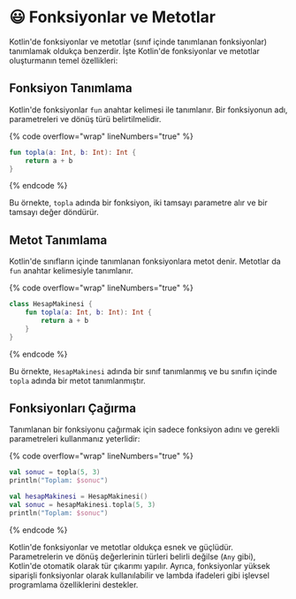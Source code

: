 # 😃 Fonksiyonlar ve Metotlar

Kotlin'de fonksiyonlar ve metotlar (sınıf içinde tanımlanan fonksiyonlar) tanımlamak oldukça benzerdir. İşte Kotlin'de fonksiyonlar ve metotlar oluşturmanın temel özellikleri:

## **Fonksiyon Tanımlama**

Kotlin'de fonksiyonlar `fun` anahtar kelimesi ile tanımlanır. Bir fonksiyonun adı, parametreleri ve dönüş türü belirtilmelidir.

{% code overflow="wrap" lineNumbers="true" %}
```kotlin
fun topla(a: Int, b: Int): Int {
    return a + b
}
```
{% endcode %}

Bu örnekte, `topla` adında bir fonksiyon, iki tamsayı parametre alır ve bir tamsayı değer döndürür.

## **Metot Tanımlama**

Kotlin'de sınıfların içinde tanımlanan fonksiyonlara metot denir. Metotlar da `fun` anahtar kelimesiyle tanımlanır.

{% code overflow="wrap" lineNumbers="true" %}
```kotlin
class HesapMakinesi {
    fun topla(a: Int, b: Int): Int {
        return a + b
    }
}
```
{% endcode %}

Bu örnekte, `HesapMakinesi` adında bir sınıf tanımlanmış ve bu sınıfın içinde `topla` adında bir metot tanımlanmıştır.

## **Fonksiyonları Çağırma**

Tanımlanan bir fonksiyonu çağırmak için sadece fonksiyon adını ve gerekli parametreleri kullanmanız yeterlidir:

{% code overflow="wrap" lineNumbers="true" %}
```kotlin
val sonuc = topla(5, 3)
println("Toplam: $sonuc")

val hesapMakinesi = HesapMakinesi()
val sonuc = hesapMakinesi.topla(5, 3)
println("Toplam: $sonuc")
```
{% endcode %}

Kotlin'de fonksiyonlar ve metotlar oldukça esnek ve güçlüdür. Parametrelerin ve dönüş değerlerinin türleri belirli değilse (`Any` gibi), Kotlin'de otomatik olarak tür çıkarımı yapılır. Ayrıca, fonksiyonlar yüksek siparişli fonksiyonlar olarak kullanılabilir ve lambda ifadeleri gibi işlevsel programlama özelliklerini destekler.
